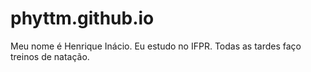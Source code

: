 # phyttm.github.io

Meu nome é Henrique Inácio. Eu estudo no IFPR. Todas as tardes faço treinos de natação.
